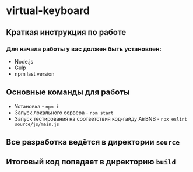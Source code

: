 # virtual-keyboard

## Краткая инструкция по работе
### Для начала работы у вас должен быть установлен:
* Node.js
* Gulp
* npm last version
## Основные команды для работы
* Установка - `npm i`
* Запуск локального сервера - `npm start`
* Запуск тестирования на соответствия код-гайду AirBNB - `npx eslint source/js/main.js`

## Все разработка ведётся в директории `source`
## Итоговый код попадает в директорию `build`
